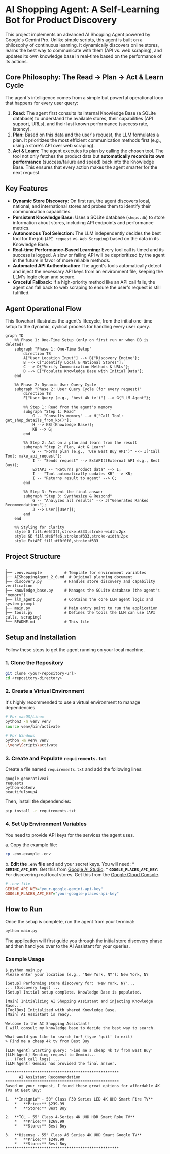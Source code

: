 # AI Shopping Agent: A Self-Learning Bot for Product Discovery

This project implements an advanced AI Shopping Agent powered by Google's Gemini Pro. Unlike simple scripts, this agent is built on a philosophy of continuous learning. It dynamically discovers online stores, learns the best way to communicate with them (API vs. web scraping), and updates its own knowledge base in real-time based on the performance of its actions.

## Core Philosophy: The Read -> Plan -> Act & Learn Cycle

The agent's intelligence comes from a simple but powerful operational loop that happens for every user query:

1.  **Read:** The agent first consults its internal Knowledge Base (a SQLite database) to understand the available stores, their capabilities (API support, URLs), and their last known performance (success rate, latency).
2.  **Plan:** Based on this data and the user's request, the LLM formulates a plan. It prioritizes the most efficient communication methods first (e.g., using a store's API over web scraping).
3.  **Act & Learn:** The agent executes its plan by calling the chosen tool. The tool not only fetches the product data but **automatically records its own performance** (success/failure and speed) back into the Knowledge Base. This ensures that every action makes the agent smarter for the next request.

## Key Features

*   **Dynamic Store Discovery:** On first run, the agent discovers local, national, and international stores and probes them to identify their communication capabilities.
*   **Persistent Knowledge Base:** Uses a SQLite database (`shops.db`) to store information about stores, including API endpoints and performance metrics.
*   **Autonomous Tool Selection:** The LLM independently decides the best tool for the job (`API request` vs. `Web Scraping`) based on the data in its Knowledge Base.
*   **Real-time Performance-Based Learning:** Every tool call is timed and its success is logged. A slow or failing API will be deprioritized by the agent in the future in favor of more reliable methods.
*   **Automated API Authentication:** The agent's tools automatically detect and inject the necessary API keys from an environment file, keeping the LLM's logic clean and secure.
*   **Graceful Fallback:** If a high-priority method like an API call fails, the agent can fall back to web scraping to ensure the user's request is still fulfilled.

## Agent Operational Flow

This flowchart illustrates the agent's lifecycle, from the initial one-time setup to the dynamic, cyclical process for handling every user query.

```mermaid
graph TD
    %% Phase 1: One-Time Setup (only on first run or when DB is deleted)
    subgraph "Phase 1: One-Time Setup"
        direction TB
        A["User Location Input"] --> B{"Discovery Engine"};
        B --> C["Identify Local & National Stores"];
        C --> D{"Verify Communication Methods & URLs"};
        D --> E["Populate Knowledge Base with Initial Data"];
    end

    %% Phase 2: Dynamic User Query Cycle
    subgraph "Phase 2: User Query Cycle (for every request)"
        direction TB
        F["User Query (e.g., 'best 4k tv')"] --> G{"LLM Agent"};

        %% Step 1: Read from the agent's memory
        subgraph "Step 1: Read"
            G -- "Consults memory" --> H["Call Tool: get_shop_details_from_kb()"];
            H --> KB[(Knowledge Base)];
            KB --> G;
        end

        %% Step 2: Act on a plan and learn from the result
        subgraph "Step 2: Plan, Act & Learn"
            G -- "Forms plan (e.g., 'Use Best Buy API')" --> I["Call Tool: make_api_request"];
            I -- "Sends request" --> ExtAPI((External API e.g., Best Buy));
            ExtAPI -- "Returns product data" --> I;
            I -- "Tool automatically updates KB" --> KB;
            I -- "Returns result to agent" --> G;
        end
        
        %% Step 3: Present the final answer
        subgraph "Step 3: Synthesize & Respond"
            G -- "Analyzes all results" --> J["Generates Ranked Recommendations"];
            J --> User([User]);
        end
    end

    %% Styling for clarity
    style G fill:#e6f3ff,stroke:#333,stroke-width:2px
    style KB fill:#e6ffe6,stroke:#333,stroke-width:2px
    style ExtAPI fill:#f0f0f0,stroke:#333
```

## Project Structure

```
.
├── .env.example          # Template for environment variables
├── AIShoppingAgent_2_0.md  # Original planning document
├── discovery.py          # Handles store discovery and capability verification
├── knowledge_base.py     # Manages the SQLite database (the agent's "memory")
├── llm_agent.py          # Contains the core LLM agent logic and system prompt
├── main.py               # Main entry point to run the application
├── tools.py              # Defines the tools the LLM can use (API calls, scraping)
└── README.md             # This file
```

## Setup and Installation

Follow these steps to get the agent running on your local machine.

### 1. Clone the Repository

```bash
git clone <your-repository-url>
cd <repository-directory>
```

### 2. Create a Virtual Environment

It's highly recommended to use a virtual environment to manage dependencies.

```bash
# For macOS/Linux
python3 -m venv venv
source venv/bin/activate

# For Windows
python -m venv venv
.\venv\Scripts\activate
```

### 3. Create and Populate `requirements.txt`

Create a file named `requirements.txt` and add the following lines:

```
google-generativeai
requests
python-dotenv
beautifulsoup4
```

Then, install the dependencies:

```bash
pip install -r requirements.txt
```

### 4. Set Up Environment Variables

You need to provide API keys for the services the agent uses.

a. Copy the example file:
```bash
cp .env.example .env
```
b. **Edit the `.env` file** and add your secret keys. You will need:
    *   **`GEMINI_API_KEY`**: Get this from [Google AI Studio](https://aistudio.google.com/app/apikey).
    *   **`GOOGLE_PLACES_API_KEY`**: For discovering real local stores. Get this from the [Google Cloud Console](https://console.cloud.google.com/).

```ini
# .env file
GEMINI_API_KEY="your-google-gemini-api-key"
GOOGLE_PLACES_API_KEY="your-google-places-api-key"
```

## How to Run

Once the setup is complete, run the agent from your terminal:

```bash
python main.py
```

The application will first guide you through the initial store discovery phase and then hand you over to the AI Assistant for your queries.

### Example Usage

```
$ python main.py
Please enter your location (e.g., 'New York, NY'): New York, NY

[Setup] Performing store discovery for: 'New York, NY'...
... (Discovery logs) ...
[Setup] Initial setup complete. Knowledge Base is populated.

[Main] Initializing AI Shopping Assistant and injecting Knowledge Base...
[ToolBox] Initialized with shared Knowledge Base.
[Main] AI Assistant is ready.

Welcome to the AI Shopping Assistant!
I will consult my knowledge base to decide the best way to search.

What would you like to search for? (type 'quit' to exit)
> Find me a cheap 4k tv from Best Buy

[LLM Agent] Starting query: 'Find me a cheap 4k tv from Best Buy'
[LLM Agent] Sending request to Gemini...
... (Tool call logs) ...
[LLM Agent] Gemini has provided the final answer.

**************************************************
      AI Assistant Recommendation
**************************************************
Based on your request, I found these great options for affordable 4K TVs at Best Buy:

1.  **Insignia™ - 50" Class F30 Series LED 4K UHD Smart Fire TV**
    *   **Price:** $239.99
    *   **Store:** Best Buy

2.  **TCL - 55" Class 4-Series 4K UHD HDR Smart Roku TV**
    *   **Price:** $269.99
    *   **Store:** Best Buy

3.  **Hisense - 55" Class A6 Series 4K UHD Smart Google TV**
    *   **Price:** $249.99
    *   **Store:** Best Buy
**************************************************
```
